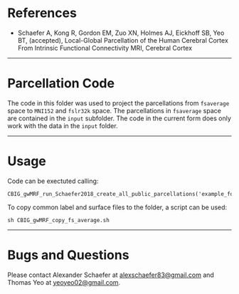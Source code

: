 References
==========
+ Schaefer A, Kong R, Gordon EM, Zuo XN, Holmes AJ, Eickhoff SB, Yeo BT, (accepted), Local-Global Parcellation of the Human Cerebral Cortex From Intrinsic Functional Connectivity MRI, Cerebral Cortex

----

Parcellation Code
===========================
The code in this folder was used to project the parcellations from ```fsaverage``` space to 
```MNI152``` and ```fslr32k``` space. The parcellations in ```fsaverage``` space are contained in the ```input``` subfolder. The code in the current form does only work with the data in the ```input``` folder.

----

Usage
=============
Code can be exectuted calling:
```
CBIG_gwMRF_run_Schaefer2018_create_all_public_parcellations('example_folder/')
```

To copy common label and surface files to the folder, a script can be used: 
```
sh CBIG_gwMRF_copy_fs_average.sh
```

----

Bugs and Questions
==================
Please contact Alexander Schaefer at alexschaefer83@gmail.com and Thomas Yeo at yeoyeo02@gmail.com.


